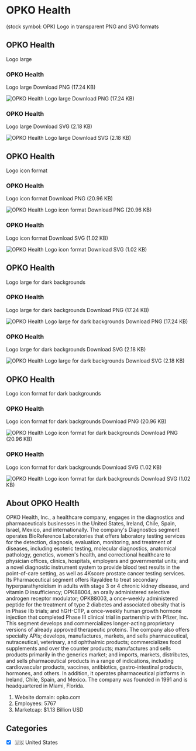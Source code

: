 # OPKO Health
 (stock symbol: OPK) Logo in transparent PNG and SVG formats

## OPKO Health
 Logo large

### OPKO Health
 Logo large Download PNG (17.24 KB)

![OPKO Health
 Logo large Download PNG (17.24 KB)](/img/orig/OPK_BIG-ee015606.png)

### OPKO Health
 Logo large Download SVG (2.18 KB)

![OPKO Health
 Logo large Download SVG (2.18 KB)](/img/orig/OPK_BIG-761c40d9.svg)

## OPKO Health
 Logo icon format

### OPKO Health
 Logo icon format Download PNG (20.96 KB)

![OPKO Health
 Logo icon format Download PNG (20.96 KB)](/img/orig/OPK-f153a112.png)

### OPKO Health
 Logo icon format Download SVG (1.02 KB)

![OPKO Health
 Logo icon format Download SVG (1.02 KB)](/img/orig/OPK-c9d192ff.svg)

## OPKO Health
 Logo large for dark backgrounds

### OPKO Health
 Logo large for dark backgrounds Download PNG (17.24 KB)

![OPKO Health
 Logo large for dark backgrounds Download PNG (17.24 KB)](/img/orig/OPK_BIG.D-09ad8d35.png)

### OPKO Health
 Logo large for dark backgrounds Download SVG (2.18 KB)

![OPKO Health
 Logo large for dark backgrounds Download SVG (2.18 KB)](/img/orig/OPK_BIG.D-17f15f04.svg)

## OPKO Health
 Logo icon format for dark backgrounds

### OPKO Health
 Logo icon format for dark backgrounds Download PNG (20.96 KB)

![OPKO Health
 Logo icon format for dark backgrounds Download PNG (20.96 KB)](/img/orig/OPK.D-2afdc1d1.png)

### OPKO Health
 Logo icon format for dark backgrounds Download SVG (1.02 KB)

![OPKO Health
 Logo icon format for dark backgrounds Download SVG (1.02 KB)](/img/orig/OPK.D-cc704759.svg)

## About OPKO Health


OPKO Health, Inc., a healthcare company, engages in the diagnostics and pharmaceuticals businesses in the United States, Ireland, Chile, Spain, Israel, Mexico, and internationally. The company's Diagnostics segment operates BioReference Laboratories that offers laboratory testing services for the detection, diagnosis, evaluation, monitoring, and treatment of diseases, including esoteric testing, molecular diagnostics, anatomical pathology, genetics, women's health, and correctional healthcare to physician offices, clinics, hospitals, employers and governmental units; and a novel diagnostic instrument system to provide blood test results in the point-of-care setting, as well as 4Kscore prostate cancer testing services. Its Pharmaceutical segment offers Rayaldee to treat secondary hyperparathyroidism in adults with stage 3 or 4 chronic kidney disease, and vitamin D insufficiency; OPK88004, an orally administered selective androgen receptor modulator; OPK88003, a once-weekly administered peptide for the treatment of type 2 diabetes and associated obesity that is in Phase IIb trials; and hGH-CTP, a once-weekly human growth hormone injection that completed Phase III clinical trial in partnership with Pfizer, Inc. This segment develops and commercializes longer-acting proprietary versions of already approved therapeutic proteins. The company also offers specialty APIs; develops, manufactures, markets, and sells pharmaceutical, nutraceutical, veterinary, and ophthalmic products; commercializes food supplements and over the counter products; manufactures and sells products primarily in the generics market; and imports, markets, distributes, and sells pharmaceutical products in a range of indications, including cardiovascular products, vaccines, antibiotics, gastro-intestinal products, hormones, and others. In addition, it operates pharmaceutical platforms in Ireland, Chile, Spain, and Mexico. The company was founded in 1991 and is headquartered in Miami, Florida.

1. Website domain: opko.com
2. Employees: 5767
3. Marketcap: $1.13 Billion USD


## Categories
- [x] 🇺🇸 United States
